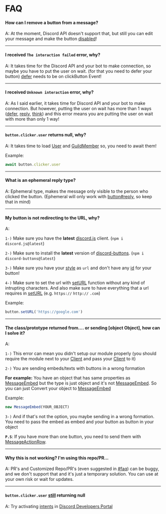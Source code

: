 # FAQ

#### How can I remove a button from a message?

A: At the moment, Discord API doesn't support that, but still you can edit your message and make the button [disabled](/d/classes/messagebutton.html#setdisabled-boolean)!

<hr>

#### I received `The interaction failed` error, why?

A: It takes time for the Discord API and your bot to make connection, so maybe you have to put the user on wait. (for that you need to defer your button)
[defer](/d/managers/interactionreply.html#defer-ephemeral) needs to be on clickButton Event!

<hr>

#### I received `Unknown interaction` error, why?

A: As I said earlier, it takes time for Discord API and your bot to make connection. But however, putting the user on wait has more than 1 ways ([defer](/d/classes/buttoninteraction.html#defer-ephemeral), [reply](/d/managers/interactionreply.html#send-content-options), [think](/d/managers/interactionreply.html#think-ephemeral)) and this error means you are putting the user on wait with more than only 1 way!

<hr>

#### `button.clicker.user` returns null, why?

A: It takes time to load [User]() and [GuildMember]() so, you need to await them!

Example:
```js
await button.clicker.user
```

<hr>

#### What is an ephemeral reply type?

A: Ephemeral type, makes the message only visible to the person who clicked the button. (Ephemeral will only work with [button#reply](/d/managers/interactionreply.html#send-content-options), so keep that in mind)

<hr>

#### My button is not redirecting to the URL, why?

A:

`1-)` Make sure you have the **latest** [discord.js](https://discord.js.org) client. (`npm i discord.js@latest`)

`2-)` Make sure to install the **latest** version of [discord-buttons](/). (`npm i discord-buttons@latest`)

`3-)` Make sure you have your [style](/d/classes/messagebutton.html#setstyle-style) as `url` and don't have any [id](/d/classes/messagebutton.html#setid-id) for your button!

`4-)` Make sure to set the url with [setURL](/d/classes/messagebutton.html#seturl-url) function without any kind of intrupting characters. And also make sure to have everything that a url requires in [setURL](/d/classes/messagebutton.html#seturl-url) (e.g. `https://` `http://` `.com`)

Example:
```js
button.setURL('https://google.com')
```

<hr>

#### The class/prototype returned from.... or sending [object Object], how can I solve it?

A: 

`1-)` This error can mean you didn't setup our module properly (you should require the module next to your [Client](https://discord.js.org/#/docs/main/stable/class/Client) and pass your [Client](https://discord.js.org/#/docs/main/stable/class/Client) to it)

`2-)` You are sending embeds/texts with buttons in a wrong formation

**For example:** You have an object that has same properties as [MessageEmbed](https://discord.js.org/#/docs/main/stable/class/MessageEmbed) but the type is just object and it's not [MessageEmbed](https://discord.js.org/#/docs/main/stable/class/MessageEmbed).
So you can just Convert your object to [MessageEmbed](https://discord.js.org/#/docs/main/stable/class/MessageEmbed)

Example:
```js
new MessageEmbed(YOUR_OBJECT)
```

`3-)` And if that's not the option, you maybe sending in a wrong formation.
You need to pass the embed as embed and your button as button in your object

**`P.S`**: If you have more than one button, you need to send them with [MessageActionRow](/d/classes/messageactionrow.html).

<hr>

#### Why this is not working? I'm using this repo/PR...

A: PR's and Customized Repo/PR's (even suggested in [#faq](https://discord.com/channels/748098690874474567/846758592706117702/850638180288954399)) can be buggy, and we don't support that and it's just a temporary solution.
You can use at your own risk or wait for updates.

<hr>

#### `button.clicker.user` [still](#button-clicker-user-returns-null-why) returning null

A: Try activating [intents](https://discord.com/developers/docs/topics/gateway#gateway-intents) in [Discord Developers Portal](https://discord.com/developers/applications)